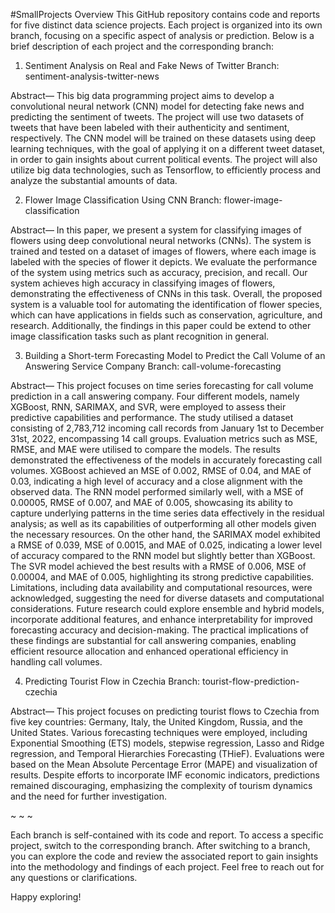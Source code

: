 #SmallProjects
Overview
This GitHub repository contains code and reports for five distinct data science projects. Each project is organized into its own branch, focusing on a specific aspect of analysis or prediction. 
Below is a brief description of each project and the corresponding branch:

1. Sentiment Analysis on Real and Fake News of Twitter
Branch: sentiment-analysis-twitter-news

Abstract— This big data programming project aims to develop a convolutional neural network (CNN) model for detecting fake news and predicting the sentiment of tweets.
          The project will use two datasets of tweets that have been labeled with their authenticity and sentiment, respectively. 
          The CNN model will be trained on these datasets using deep learning techniques, with the goal of applying it on a different tweet dataset, in order to gain insights about current political events. 
          The project will also utilize big data technologies, such as Tensorflow, to efficiently process and analyze the substantial amounts of data.

2. Flower Image Classification Using CNN
Branch: flower-image-classification

Abstract—  In this paper, we present a system for classifying images of flowers using deep convolutional neural networks (CNNs). 
           The system is trained and tested on a dataset of images of flowers, where each image is labeled with the species of flower it depicts. 
           We evaluate the performance of the system using metrics such as accuracy, precision, and recall. 
           Our system achieves high accuracy in classifying images of flowers, demonstrating the effectiveness of CNNs in this task. 
           Overall, the proposed system is a valuable tool for automating the identification of flower species, which can have applications in fields such as conservation, agriculture, and research. 
           Additionally, the findings in this paper could be extend to other image classification tasks such as plant recognition in general.

3. Building a Short-term Forecasting Model to Predict the Call Volume of an Answering Service Company
Branch: call-volume-forecasting

Abstract— This project focuses on time series forecasting for call volume prediction in a call answering company. 
          Four different models, namely XGBoost, RNN, SARIMAX, and SVR, were employed to assess their predictive capabilities and performance. 
          The study utilised a dataset consisting of 2,783,712 incoming call records from January 1st to December 31st, 2022, encompassing 14 call groups. 
          Evaluation metrics such as MSE, RMSE, and MAE were utilised to compare the models.
          The results demonstrated the effectiveness of the models in accurately forecasting call volumes. 
          XGBoost achieved an MSE of 0.002, RMSE of 0.04, and MAE of 0.03, indicating a high level of accuracy and a close alignment with the observed data. 
          The RNN model performed similarly well, with a MSE of 0.00005, RMSE of 0.007, and MAE of 0.005, 
          showcasing its ability to capture underlying patterns in the time series data effectively in the residual analysis;
          as well as its capabilities of outperforming all other models given the necessary resources. 
          On the other hand, the SARIMAX model exhibited a RMSE of 0.039, MSE of 0.0015, and MAE of 0.025, indicating a lower level of accuracy compared to the RNN model but slightly better than XGBoost.
          The SVR model achieved the best results with a RMSE of 0.006, MSE of 0.00004, and MAE of 0.005, highlighting its strong predictive capabilities.
          Limitations, including data availability and computational resources, were acknowledged, suggesting the need for diverse datasets and computational considerations. 
          Future research could explore ensemble and hybrid models, incorporate additional features, and enhance interpretability for improved forecasting accuracy and decision-making. 
          The practical implications of these findings are substantial for call answering companies, enabling efficient resource allocation and enhanced operational efficiency in handling call volumes.

4. Predicting Tourist Flow in Czechia
Branch: tourist-flow-prediction-czechia

Abstract— This project focuses on predicting tourist flows to Czechia from five key countries: Germany, Italy, the United Kingdom, Russia, and the United States.
          Various forecasting techniques were employed, including Exponential Smoothing (ETS) models, stepwise regression, Lasso and Ridge regression, and Temporal Hierarchies Forecasting (THieF). 
          Evaluations were based on the Mean Absolute Percentage Error (MAPE) and visualization of results. 
          Despite efforts to incorporate IMF economic indicators, predictions remained discouraging, emphasizing the complexity of tourism dynamics and the need for further investigation.

~
~
~


Each branch is self-contained with its code and report. To access a specific project, switch to the corresponding branch.
After switching to a branch, you can explore the code and review the associated report to gain insights into the methodology and findings of each project.
Feel free to reach out for any questions or clarifications.

Happy exploring!





